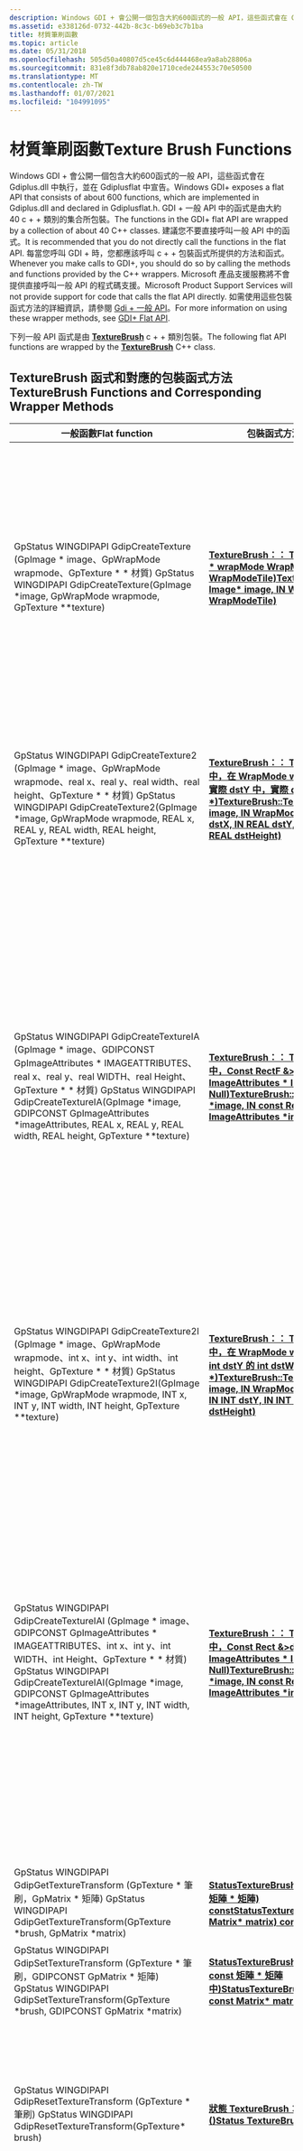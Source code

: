 ```yaml
---
description: Windows GDI + 會公開一個包含大約600函式的一般 API，這些函式會在 Gdiplus.dll 中執行，並在 Gdiplusflat 中宣告。
ms.assetid: e338126d-0732-442b-8c3c-b69eb3c7b1ba
title: 材質筆刷函數
ms.topic: article
ms.date: 05/31/2018
ms.openlocfilehash: 505d50a40807d5ce45c6d444468ea9a8ab28806a
ms.sourcegitcommit: 831e8f3db78ab820e1710cede244553c70e50500
ms.translationtype: MT
ms.contentlocale: zh-TW
ms.lasthandoff: 01/07/2021
ms.locfileid: "104991095"
---
```

# <a name="texture-brush-functions"></a><span data-ttu-id="03915-103">材質筆刷函數</span><span class="sxs-lookup"><span data-stu-id="03915-103">Texture Brush Functions</span></span>

<span data-ttu-id="03915-104">Windows GDI + 會公開一個包含大約600函式的一般 API，這些函式會在 Gdiplus.dll 中執行，並在 Gdiplusflat 中宣告。</span><span class="sxs-lookup"><span data-stu-id="03915-104">Windows GDI+ exposes a flat API that consists of about 600 functions, which are implemented in Gdiplus.dll and declared in Gdiplusflat.h.</span></span> <span data-ttu-id="03915-105">GDI + 一般 API 中的函式是由大約 40 c + + 類別的集合所包裝。</span><span class="sxs-lookup"><span data-stu-id="03915-105">The functions in the GDI+ flat API are wrapped by a collection of about 40 C++ classes.</span></span> <span data-ttu-id="03915-106">建議您不要直接呼叫一般 API 中的函式。</span><span class="sxs-lookup"><span data-stu-id="03915-106">It is recommended that you do not directly call the functions in the flat API.</span></span> <span data-ttu-id="03915-107">每當您呼叫 GDI + 時，您都應該呼叫 c + + 包裝函式所提供的方法和函式。</span><span class="sxs-lookup"><span data-stu-id="03915-107">Whenever you make calls to GDI+, you should do so by calling the methods and functions provided by the C++ wrappers.</span></span> <span data-ttu-id="03915-108">Microsoft 產品支援服務將不會提供直接呼叫一般 API 的程式碼支援。</span><span class="sxs-lookup"><span data-stu-id="03915-108">Microsoft Product Support Services will not provide support for code that calls the flat API directly.</span></span> <span data-ttu-id="03915-109">如需使用這些包裝函式方法的詳細資訊，請參閱 [Gdi + 一般 API](-gdiplus-flatapi-flat.md)。</span><span class="sxs-lookup"><span data-stu-id="03915-109">For more information on using these wrapper methods, see [GDI+ Flat API](-gdiplus-flatapi-flat.md).</span></span>

<span data-ttu-id="03915-110">下列一般 API 函式是由 [**TextureBrush**](/windows/desktop/api/gdiplusbrush/nl-gdiplusbrush-texturebrush) c + + 類別包裝。</span><span class="sxs-lookup"><span data-stu-id="03915-110">The following flat API functions are wrapped by the [**TextureBrush**](/windows/desktop/api/gdiplusbrush/nl-gdiplusbrush-texturebrush) C++ class.</span></span>

## <a name="texturebrush-functions-and-corresponding-wrapper-methods"></a><span data-ttu-id="03915-111">TextureBrush 函式和對應的包裝函式方法</span><span class="sxs-lookup"><span data-stu-id="03915-111">TextureBrush Functions and Corresponding Wrapper Methods</span></span>



| <span data-ttu-id="03915-112">一般函數</span><span class="sxs-lookup"><span data-stu-id="03915-112">Flat function</span></span>                                                                                                                                                                      | <span data-ttu-id="03915-113">包裝函式方法</span><span class="sxs-lookup"><span data-stu-id="03915-113">Wrapper method</span></span>                                                                                                                                                                                                                                                 | <span data-ttu-id="03915-114">備註</span><span class="sxs-lookup"><span data-stu-id="03915-114">Remarks</span></span>                                                                                                                                                                                                                                                                                                                            |
|------------------------------------------------------------------------------------------------------------------------------------------------------------------------------------|----------------------------------------------------------------------------------------------------------------------------------------------------------------------------------------------------------------------------------------------------------------|------------------------------------------------------------------------------------------------------------------------------------------------------------------------------------------------------------------------------------------------------------------------------------------------------------------------------------|
| <span data-ttu-id="03915-115">GpStatus WINGDIPAPI GdipCreateTexture (GpImage \* image、GpWrapMode wrapmode、GpTexture \* \* 材質) </span><span class="sxs-lookup"><span data-stu-id="03915-115">GpStatus WINGDIPAPI GdipCreateTexture(GpImage \*image, GpWrapMode wrapmode, GpTexture \*\*texture)</span></span><br/>                                                                      | <span data-ttu-id="03915-116">[**TextureBrush：： TextureBrush (影像影像中的 \* wrapMode WrapMode = WrapModeTile)**](/windows/win32/api/gdiplusbrush/nf-gdiplusbrush-texturebrush-texturebrush(inimage_inwrapmode))</span><span class="sxs-lookup"><span data-stu-id="03915-116">[**TextureBrush::TextureBrush(IN Image\* image, IN WrapMode wrapMode = WrapModeTile)**](/windows/win32/api/gdiplusbrush/nf-gdiplusbrush-texturebrush-texturebrush(inimage_inwrapmode))</span></span><br/>                                                                                               | <span data-ttu-id="03915-117">根據影像和換行模式建立 [**TextureBrush**](/windows/desktop/api/gdiplusbrush/nl-gdiplusbrush-texturebrush) 物件。</span><span class="sxs-lookup"><span data-stu-id="03915-117">Creates a [**TextureBrush**](/windows/desktop/api/gdiplusbrush/nl-gdiplusbrush-texturebrush) object based on an image and a wrap mode.</span></span> <span data-ttu-id="03915-118">筆刷的大小預設為影像大小，因此，筆刷會使用整個影像。</span><span class="sxs-lookup"><span data-stu-id="03915-118">The size of the brush defaults to the size of the image, so the entire image is used by the brush.</span></span>                                                                                                                   |
| <span data-ttu-id="03915-119">GpStatus WINGDIPAPI GdipCreateTexture2 (GpImage \* image、GpWrapMode wrapmode、real x、real y、real width、real height、GpTexture \* \* 材質) </span><span class="sxs-lookup"><span data-stu-id="03915-119">GpStatus WINGDIPAPI GdipCreateTexture2(GpImage \*image, GpWrapMode wrapmode, REAL x, REAL y, REAL width, REAL height, GpTexture \*\*texture)</span></span><br/>                            | <span data-ttu-id="03915-120">[**TextureBrush：： TextureBrush (在影像影像中，在 WrapMode wrapMode 中，實際 dstX 的實際 dstY 中，實際 dstWidth 的實際 dstHeight \*)**](/windows/win32/api/gdiplusbrush/nf-gdiplusbrush-texturebrush-texturebrush(inimage_inwrapmode_inreal_inreal_inreal_inreal))</span><span class="sxs-lookup"><span data-stu-id="03915-120">[**TextureBrush::TextureBrush(IN Image\* image, IN WrapMode wrapMode, IN REAL dstX, IN REAL dstY, IN REAL dstWidth, IN REAL dstHeight)**](/windows/win32/api/gdiplusbrush/nf-gdiplusbrush-texturebrush-texturebrush(inimage_inwrapmode_inreal_inreal_inreal_inreal))</span></span><br/> | <span data-ttu-id="03915-121">根據影像、換行模式和一組定義座標來建立 [**TextureBrush**](/windows/desktop/api/gdiplusbrush/nl-gdiplusbrush-texturebrush) 物件。</span><span class="sxs-lookup"><span data-stu-id="03915-121">Creates a [**TextureBrush**](/windows/desktop/api/gdiplusbrush/nl-gdiplusbrush-texturebrush) object based on an image, a wrap mode, and a defining set of coordinates.</span></span>                                                                                                                                                                                      |
| <span data-ttu-id="03915-122">GpStatus WINGDIPAPI GdipCreateTextureIA (GpImage \* image、GDIPCONST GpImageAttributes \* IMAGEATTRIBUTES、real x、real y、real WIDTH、real Height、GpTexture \* \* 材質) </span><span class="sxs-lookup"><span data-stu-id="03915-122">GpStatus WINGDIPAPI GdipCreateTextureIA(GpImage \*image, GDIPCONST GpImageAttributes \*imageAttributes, REAL x, REAL y, REAL width, REAL height, GpTexture \*\*texture)</span></span><br/> | <span data-ttu-id="03915-123">[**TextureBrush：： TextureBrush (在影像 \* 影像中，Const RectF &>dstrect，Const ImageAttributes \* ImageAttributes = **Null**)**](/windows/win32/api/gdiplusbrush/nf-gdiplusbrush-texturebrush-texturebrush(inimage_inconstrectf__inconstimageattributes))</span><span class="sxs-lookup"><span data-stu-id="03915-123">[**TextureBrush::TextureBrush(IN Image \*image, IN const RectF &dstRect, IN const ImageAttributes \*imageAttributes = **NULL**)**](/windows/win32/api/gdiplusbrush/nf-gdiplusbrush-texturebrush-texturebrush(inimage_inconstrectf__inconstimageattributes))</span></span><br/>         | <span data-ttu-id="03915-124">根據影像、定義矩形和一組影像屬性，建立 [**TextureBrush**](/windows/desktop/api/gdiplusbrush/nl-gdiplusbrush-texturebrush) 物件。</span><span class="sxs-lookup"><span data-stu-id="03915-124">Creates a [**TextureBrush**](/windows/desktop/api/gdiplusbrush/nl-gdiplusbrush-texturebrush) object based on an image, a defining rectangle, and a set of image properties.</span></span><br/> <span data-ttu-id="03915-125">一般函式的 *x*、 *y*、 *寬度* 和 *高度* 參數，會定義對應至包裝函式方法之 *>dstrect* 參數的矩形。</span><span class="sxs-lookup"><span data-stu-id="03915-125">The *x*, *y*, *width*, and *height* parameters of the flat function define a rectangle that corresponds to the *dstRect* parameter of the wrapper method.</span></span><br/> |
| <span data-ttu-id="03915-126">GpStatus WINGDIPAPI GdipCreateTexture2I (GpImage \* image、GpWrapMode wrapmode、int x、int y、int width、int height、GpTexture \* \* 材質) </span><span class="sxs-lookup"><span data-stu-id="03915-126">GpStatus WINGDIPAPI GdipCreateTexture2I(GpImage \*image, GpWrapMode wrapmode, INT x, INT y, INT width, INT height, GpTexture \*\*texture)</span></span><br/>                               | <span data-ttu-id="03915-127">[**TextureBrush：： TextureBrush (在影像影像中，在 WrapMode wrapMode 的 int dstX 中，int dstY 的 int dstWidth 中，int dstHeight \*)**](/windows/win32/api/gdiplusbrush/nf-gdiplusbrush-texturebrush-texturebrush(inimage_inwrapmode_inint_inint_inint_inint))</span><span class="sxs-lookup"><span data-stu-id="03915-127">[**TextureBrush::TextureBrush(IN Image\* image, IN WrapMode wrapMode, IN INT dstX, IN INT dstY, IN INT dstWidth, IN INT dstHeight)**](/windows/win32/api/gdiplusbrush/nf-gdiplusbrush-texturebrush-texturebrush(inimage_inwrapmode_inint_inint_inint_inint))</span></span><br/>     | <span data-ttu-id="03915-128">根據影像、換行模式和一組定義座標來建立 [**TextureBrush**](/windows/desktop/api/gdiplusbrush/nl-gdiplusbrush-texturebrush) 物件。</span><span class="sxs-lookup"><span data-stu-id="03915-128">Creates a [**TextureBrush**](/windows/desktop/api/gdiplusbrush/nl-gdiplusbrush-texturebrush) object based on an image, a wrap mode, and a defining set of coordinates.</span></span>                                                                                                                                                                                      |
| <span data-ttu-id="03915-129">GpStatus WINGDIPAPI GdipCreateTextureIAI (GpImage \* image、GDIPCONST GpImageAttributes \* IMAGEATTRIBUTES、int x、int y、int WIDTH、int Height、GpTexture \* \* 材質) </span><span class="sxs-lookup"><span data-stu-id="03915-129">GpStatus WINGDIPAPI GdipCreateTextureIAI(GpImage \*image, GDIPCONST GpImageAttributes \*imageAttributes, INT x, INT y, INT width, INT height, GpTexture \*\*texture)</span></span><br/>    | <span data-ttu-id="03915-130">[**TextureBrush：： TextureBrush (在影像 \* 影像中，Const Rect &>dstrect，in Const ImageAttributes \* ImageAttributes = **Null**)**](/windows/win32/api/gdiplusbrush/nf-gdiplusbrush-texturebrush-texturebrush(inimage_inconstrectf__inconstimageattributes))</span><span class="sxs-lookup"><span data-stu-id="03915-130">[**TextureBrush::TextureBrush(IN Image \*image, IN const Rect &dstRect, IN const ImageAttributes \*imageAttributes = **NULL**)**](/windows/win32/api/gdiplusbrush/nf-gdiplusbrush-texturebrush-texturebrush(inimage_inconstrectf__inconstimageattributes))</span></span><br/>          | <span data-ttu-id="03915-131">根據影像、定義矩形和一組影像屬性，建立 [**TextureBrush**](/windows/desktop/api/gdiplusbrush/nl-gdiplusbrush-texturebrush) 物件。</span><span class="sxs-lookup"><span data-stu-id="03915-131">Creates a [**TextureBrush**](/windows/desktop/api/gdiplusbrush/nl-gdiplusbrush-texturebrush) object based on an image, a defining rectangle, and a set of image properties.</span></span><br/> <span data-ttu-id="03915-132">一般函式的 *x*、 *y*、 *寬度* 和 *高度* 參數，會定義對應至包裝函式方法之 *>dstrect* 參數的矩形。</span><span class="sxs-lookup"><span data-stu-id="03915-132">The *x*, *y*, *width*, and *height* parameters of the flat function define a rectangle that corresponds to the *dstRect* parameter of the wrapper method.</span></span><br/> |
| <span data-ttu-id="03915-133">GpStatus WINGDIPAPI GdipGetTextureTransform (GpTexture \* 筆刷，GpMatrix \* 矩陣) </span><span class="sxs-lookup"><span data-stu-id="03915-133">GpStatus WINGDIPAPI GdipGetTextureTransform(GpTexture \*brush, GpMatrix \*matrix)</span></span><br/>                                                                                       | [<span data-ttu-id="03915-134">**StatusTextureBrush：： GetTransform (OUT 矩陣 \* 矩陣) const**</span><span class="sxs-lookup"><span data-stu-id="03915-134">**StatusTextureBrush::GetTransform(OUT Matrix\* matrix) const**</span></span>](/windows/desktop/api/Gdiplusbrush/nf-gdiplusbrush-texturebrush-gettransform)<br/>                                                                                                                             | <span data-ttu-id="03915-135">取得此材質筆刷的轉換矩陣。</span><span class="sxs-lookup"><span data-stu-id="03915-135">Gets the transformation matrix of this texture brush.</span></span>                                                                                                                                                                                                                                                                              |
| <span data-ttu-id="03915-136">GpStatus WINGDIPAPI GdipSetTextureTransform (GpTexture \* 筆刷，GDIPCONST GpMatrix \* 矩陣) </span><span class="sxs-lookup"><span data-stu-id="03915-136">GpStatus WINGDIPAPI GdipSetTextureTransform(GpTexture \*brush, GDIPCONST GpMatrix \*matrix)</span></span><br/>                                                                             | [<span data-ttu-id="03915-137">**StatusTextureBrush：： SetTransform (在 const 矩陣 \* 矩陣中)**</span><span class="sxs-lookup"><span data-stu-id="03915-137">**StatusTextureBrush::SetTransform(IN const Matrix\* matrix)**</span></span>](/windows/desktop/api/Gdiplusbrush/nf-gdiplusbrush-texturebrush-settransform)<br/>                                                                                                                              | <span data-ttu-id="03915-138">設定此材質筆刷的轉換矩陣。</span><span class="sxs-lookup"><span data-stu-id="03915-138">Sets the transformation matrix of this texture brush.</span></span>                                                                                                                                                                                                                                                                              |
| <span data-ttu-id="03915-139">GpStatus WINGDIPAPI GdipResetTextureTransform (GpTexture \* 筆刷) </span><span class="sxs-lookup"><span data-stu-id="03915-139">GpStatus WINGDIPAPI GdipResetTextureTransform(GpTexture\* brush)</span></span><br/>                                                                                                        | [<span data-ttu-id="03915-140">**狀態 TextureBrush：： ResetTransform ()**</span><span class="sxs-lookup"><span data-stu-id="03915-140">**Status TextureBrush::ResetTransform()**</span></span>](/windows/desktop/api/Gdiplusbrush/nf-gdiplusbrush-texturebrush-resettransform)<br/>                                                                                                                                                        | <span data-ttu-id="03915-141">將這個材質筆刷的轉換矩陣重設為識別矩陣。</span><span class="sxs-lookup"><span data-stu-id="03915-141">Resets the transformation matrix of this texture brush to the identity matrix.</span></span> <span data-ttu-id="03915-142">這表示不會進行轉換。</span><span class="sxs-lookup"><span data-stu-id="03915-142">This means that no transformation takes place.</span></span>                                                                                                                                                                                                      |
| <span data-ttu-id="03915-143">GpStatus WINGDIPAPI GdipMultiplyTextureTransform (GpTexture \* 筆刷、GDIPCONST GpMatrix \* 矩陣、GpMatrixOrder order) </span><span class="sxs-lookup"><span data-stu-id="03915-143">GpStatus WINGDIPAPI GdipMultiplyTextureTransform(GpTexture\* brush, GDIPCONST GpMatrix \*matrix, GpMatrixOrder order)</span></span><br/>                                                   | [<span data-ttu-id="03915-144">**Status TextureBrush：： MultiplyTransform (IN const Matrix \* matrix，In MatrixOrder order = MatrixOrderPrepend)**</span><span class="sxs-lookup"><span data-stu-id="03915-144">**Status TextureBrush::MultiplyTransform(IN const Matrix\* matrix, IN MatrixOrder order = MatrixOrderPrepend)**</span></span>](/windows/desktop/api/Gdiplusbrush/nf-gdiplusbrush-texturebrush-multiplytransform)<br/>                                                                  | <span data-ttu-id="03915-145">使用本身的產品和另一個矩陣，更新此筆刷的轉換矩陣。</span><span class="sxs-lookup"><span data-stu-id="03915-145">Updates this brush's transformation matrix with the product of itself and another matrix.</span></span>                                                                                                                                                                                                                                          |
| <span data-ttu-id="03915-146">GpStatus WINGDIPAPI GdipTranslateTextureTransform (GpTexture \* 筆刷、實數 dx、real dy、GpMatrixOrder order) </span><span class="sxs-lookup"><span data-stu-id="03915-146">GpStatus WINGDIPAPI GdipTranslateTextureTransform(GpTexture\* brush, REAL dx, REAL dy, GpMatrixOrder order)</span></span><br/>                                                             | [<span data-ttu-id="03915-147">**狀態 TextureBrush：： TranslateTransform (在真實的 dx 中，在 MatrixOrder order = MatrixOrderPrepend)**</span><span class="sxs-lookup"><span data-stu-id="03915-147">**Status TextureBrush::TranslateTransform(IN REAL dx, IN REAL dy, IN MatrixOrder order = MatrixOrderPrepend)**</span></span>](/windows/desktop/api/Gdiplusbrush/nf-gdiplusbrush-texturebrush-translatetransform)<br/>                                                                   | <span data-ttu-id="03915-148">使用本身和平移矩陣的產品，更新這個筆刷的目前轉換矩陣。</span><span class="sxs-lookup"><span data-stu-id="03915-148">Updates this brush's current transformation matrix with the product of itself and a translation matrix.</span></span>                                                                                                                                                                                                                            |
| <span data-ttu-id="03915-149">GpStatus WINGDIPAPI GdipScaleTextureTransform (GpTexture \* 筆刷、實數 sx、real sy、GpMatrixOrder order) </span><span class="sxs-lookup"><span data-stu-id="03915-149">GpStatus WINGDIPAPI GdipScaleTextureTransform(GpTexture\* brush, REAL sx, REAL sy, GpMatrixOrder order)</span></span><br/>                                                                 | [<span data-ttu-id="03915-150">**Status TextureBrush：： ScaleTransform (IN REAL sy，in MatrixOrder order = MatrixOrderPrepend)**</span><span class="sxs-lookup"><span data-stu-id="03915-150">**Status TextureBrush::ScaleTransform(IN REAL sx, IN REAL sy, IN MatrixOrder order = MatrixOrderPrepend)**</span></span>](/windows/desktop/api/Gdiplusbrush/nf-gdiplusbrush-texturebrush-scaletransform)<br/>                                                                           | <span data-ttu-id="03915-151">使用本身的產品和調整矩陣，更新這個材質筆刷的目前轉換矩陣。</span><span class="sxs-lookup"><span data-stu-id="03915-151">Updates this texture brush's current transformation matrix with the product of itself and a scaling matrix.</span></span>                                                                                                                                                                                                                        |
| <span data-ttu-id="03915-152">GpStatus WINGDIPAPI GdipRotateTextureTransform (GpTexture \* 筆刷、實數角度、GpMatrixOrder 順序) </span><span class="sxs-lookup"><span data-stu-id="03915-152">GpStatus WINGDIPAPI GdipRotateTextureTransform(GpTexture\* brush, REAL angle, GpMatrixOrder order)</span></span><br/>                                                                      | [<span data-ttu-id="03915-153">**Status TextureBrush：： RotateTransform (IN REAL angle，IN MatrixOrder order = MatrixOrderPrepend)**</span><span class="sxs-lookup"><span data-stu-id="03915-153">**Status TextureBrush::RotateTransform(IN REAL angle, IN MatrixOrder order = MatrixOrderPrepend)**</span></span>](/windows/desktop/api/Gdiplusbrush/nf-gdiplusbrush-texturebrush-rotatetransform)<br/>                                                                                  | <span data-ttu-id="03915-154">使用本身和旋轉矩陣的產品，更新這個材質筆刷的目前轉換矩陣。</span><span class="sxs-lookup"><span data-stu-id="03915-154">Updates this texture brush's current transformation matrix with the product of itself and a rotation matrix.</span></span>                                                                                                                                                                                                                       |
| <span data-ttu-id="03915-155">GpStatus WINGDIPAPI GdipSetTextureWrapMode (GpTexture \* 筆刷，GpWrapMode wrapmode) </span><span class="sxs-lookup"><span data-stu-id="03915-155">GpStatus WINGDIPAPI GdipSetTextureWrapMode(GpTexture \*brush, GpWrapMode wrapmode)</span></span><br/>                                                                                      | [<span data-ttu-id="03915-156">**Status TextureBrush：： SetWrapMode (IN WrapMode wrapMode)**</span><span class="sxs-lookup"><span data-stu-id="03915-156">**Status TextureBrush::SetWrapMode(IN WrapMode wrapMode)**</span></span>](/windows/desktop/api/Gdiplusbrush/nf-gdiplusbrush-texturebrush-setwrapmode)<br/>                                                                                                                                 | <span data-ttu-id="03915-157">設定此材質筆刷的換行模式。</span><span class="sxs-lookup"><span data-stu-id="03915-157">Sets the wrap mode of this texture brush.</span></span>                                                                                                                                                                                                                                                                                          |
| <span data-ttu-id="03915-158">GpStatus WINGDIPAPI GdipGetTextureWrapMode (GpTexture \* 筆刷，GpWrapMode \* wrapmode) </span><span class="sxs-lookup"><span data-stu-id="03915-158">GpStatus WINGDIPAPI GdipGetTextureWrapMode(GpTexture \*brush, GpWrapMode \*wrapmode)</span></span><br/>                                                                                    | [<span data-ttu-id="03915-159">**WrapMode TextureBrush：： GetWrapMode () const**</span><span class="sxs-lookup"><span data-stu-id="03915-159">**WrapMode TextureBrush::GetWrapMode() const**</span></span>](/windows/desktop/api/Gdiplusbrush/nf-gdiplusbrush-texturebrush-getwrapmode)<br/>                                                                                                                                                      | <span data-ttu-id="03915-160">取得目前為此材質筆刷設定的 wrap 模式。</span><span class="sxs-lookup"><span data-stu-id="03915-160">Gets the wrap mode currently set for this texture brush.</span></span>                                                                                                                                                                                                                                                                           |
| <span data-ttu-id="03915-161">GpStatus WINGDIPAPI GdipGetTextureImage (GpTexture \* 筆刷，GpImage \* \* 影像) </span><span class="sxs-lookup"><span data-stu-id="03915-161">GpStatus WINGDIPAPI GdipGetTextureImage(GpTexture \*brush, GpImage \*\*image)</span></span><br/>                                                                                           | [<span data-ttu-id="03915-162">**Image \* TextureBrush：： GetImage () const**</span><span class="sxs-lookup"><span data-stu-id="03915-162">**Image \* TextureBrush::GetImage() const**</span></span>](/windows/desktop/api/Gdiplusbrush/nf-gdiplusbrush-texturebrush-getimage)<br/>                                                                                                                                                            | <span data-ttu-id="03915-163">取得由此材質筆刷定義之 [**影像**](/windows/desktop/api/gdiplusheaders/nl-gdiplusheaders-image) 物件的指標。</span><span class="sxs-lookup"><span data-stu-id="03915-163">Gets a pointer to the [**Image**](/windows/desktop/api/gdiplusheaders/nl-gdiplusheaders-image) object that is defined by this texture brush.</span></span>                                                                                                                                                                                                                    |



 

 

 
